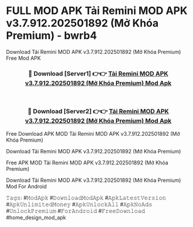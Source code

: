 # FULL MOD APK Tải Remini MOD APK v3.7.912.202501892 (Mở Khóa Premium) - bwrb4
Download Tải Remini MOD APK v3.7.912.202501892 (Mở Khóa Premium) Free Mod APK

<div align="center">
<h3>🔴 Download [Server1] 👉👉 <a href="https://apk-comot.site?title=Tải_Remini_MOD_APK_v3.7.912.202501892_(Mở_Khóa_Premium)">Tải Remini MOD APK v3.7.912.202501892 (Mở Khóa Premium) Mod Apk</a></h3><br>

<h3>🔴 Download [Server2] 👉👉 <a href="https://apk-comot.site?title=Tải_Remini_MOD_APK_v3.7.912.202501892_(Mở_Khóa_Premium)">Tải Remini MOD APK v3.7.912.202501892 (Mở Khóa Premium) Mod Apk</a></h3>
</div>


Free Download APK MOD Tải Remini MOD APK v3.7.912.202501892 (Mở Khóa Premium)

Download Tải Remini MOD APK v3.7.912.202501892 (Mở Khóa Premium) 

Free APK MOD Tải Remini MOD APK v3.7.912.202501892 (Mở Khóa Premium) 

Download Tải Remini MOD APK v3.7.912.202501892 (Mở Khóa Premium) Mod For Android

𝚃𝚊𝚐𝚜: #𝙼𝚘𝚍𝙰𝚙𝚔 #𝙳𝚘𝚠𝚗𝚕𝚘𝚊𝚍𝙼𝚘𝚍𝙰𝚙𝚔 #𝙰𝚙𝚔𝙻𝚊𝚝𝚎𝚜𝚝𝚅𝚎𝚛𝚜𝚒𝚘𝚗 #𝙰𝚙𝚔𝚄𝚗𝚕𝚒𝚖𝚒𝚝𝚎𝚍𝙼𝚘𝚗𝚎𝚢 #𝙰𝚙𝚔𝚄𝚗𝚕𝚘𝚌𝚔𝙰𝚕𝚕 #𝙰𝚙𝚔𝙽𝚘𝙰𝚍𝚜 #𝚄𝚗𝚕𝚘𝚌𝚔𝙿𝚛𝚎𝚖𝚒𝚞𝚖 #𝙵𝚘𝚛𝙰𝚗𝚍𝚛𝚘𝚒𝚍 #𝙵𝚛𝚎𝚎𝙳𝚘𝚠𝚗𝚕𝚘𝚊𝚍 #home_design_mod_apk